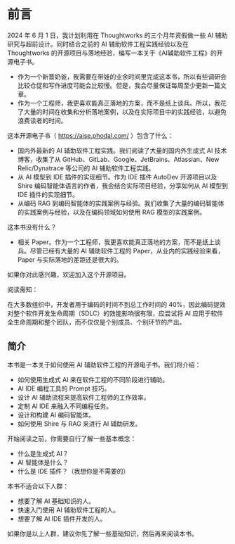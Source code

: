 # 前言

2024 年 6 月 1 日，我计划利用在 Thoughtworks 的三个月年资假做一些 AI 辅助研究与超前设计。同时结合之前的
AI 辅助软件工程实践经验以及在 Thoughtworks 的开源项目与落地经验，编写一本关于《AI辅助软件工程》的开源电子书。

- 作为一个新晋奶爸，我需要在带娃的业余时间里完成这本书，所以有些调研会比较仓促和写作进度可能会比较慢。但是，我会尽量保证每周至少更新一篇文章。
- 作为一个工程师，我更喜欢能真正落地的方案，而不是纸上谈兵。所以，我花了大量的时间在收集和分析落地案例，以及在实际项目中的实践经验，以避免浪费读者的时间。

这本开源电子书（ https://aise.phodal.com/ ）包含了什么：

- 国内外最新的 AI 辅助软件工程实践。我们阅读了大量的国内外生成式 AI 技术博客，收集了从
  GitHub、GitLab、Google、JetBrains、Atlassian、New Relic/Dynatrace 等公司的 AI 辅助软件工程实践。
- 从 AI 模型到 IDE 插件的实现细节。作为 IDE 插件 AutoDev 开源项目以及 Shire 编码智能体语言的作者，我会结合实际项目经验，分享如何从
  AI 模型到 IDE 插件的实现细节。
- 从编码 RAG 到编码智能体的实践案例与经验。我们收集了大量的编码智能体的实践案例与经验，以及在编码领域如何使用 RAG 模型的实践案例。

这本书没有什么？

- 相关 Paper。作为一个工程师，我更喜欢能真正落地的方案，而不是纸上谈兵。尽管已经有大量的 AI 辅助软件工程的
  Paper，从业内的实践经验来看，Paper 与实际落地的差距还是很大的。

如果你对此感兴趣，欢迎加入这个开源项目。

阅读需知：

在大多数组织中，开发者用于编码的时间不到总工作时间的 40%，因此编码提效对整个软件开发生命周期（SDLC）的效能影响很有限，应尝试将
AI 应用于软件 全生命周期和整个团队，而不仅仅是个别成员、个别环节的产出。

## 简介

本书是一本关于如何使用 AI 辅助软件工程的开源电子书。我们将介绍：

- 如何使用生成式 AI 来在软件工程的不同阶段进行辅助。
- AI IDE 编程工具的 Prompt 技巧。
- 设计 AI 辅助流程来提高软件工程师的工作效率。
- 定制 AI IDE 来融入不同编程任务。
- 设计和构建 AI 编码智能体。
- 如何使用 Shire 与 RAG 来进行 AI 辅助研发。

开始阅读之前，你需要自行了解一些基本概念：

- 什么是生成式 AI？
- AI 智能体是什么？
- 什么是 IDE 插件？（我想你是不需要的）

本书不适合以下人群：

- 想要了解 AI 基础知识的人。
- 快速入门使用 AI 辅助软件工程的人。
- 想要了解 AI IDE 插件开发的人。

如果你是以上人群，建议你先了解一些基础知识，然后再来阅读本书。
